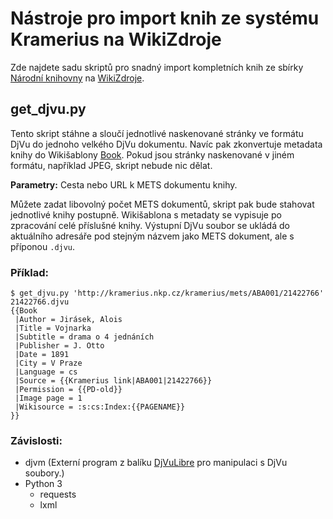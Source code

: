 # Nástroje pro import knih ze systému Kramerius na WikiZdroje

Zde najdete sadu skriptů pro snadný import kompletních knih ze sbírky [Národní knihovny](http://kramerius.nkp.cz) na [WikiZdroje](https://cs.wikisource.org).

## get\_djvu.py

Tento skript stáhne a sloučí jednotlivé naskenované stránky ve formátu DjVu do jednoho velkého DjVu dokumentu. Navíc pak zkonvertuje metadata knihy do Wikišablony [Book](https://commons.wikimedia.org/wiki/Template:Book). Pokud jsou stránky naskenované v jiném formátu, například JPEG, skript nebude nic dělat.

**Parametry:** Cesta nebo URL k METS dokumentu knihy.

Můžete zadat libovolný počet METS dokumentů, skript pak bude stahovat jednotlivé knihy postupně. Wikišablona s metadaty se vypisuje po zpracování celé příslušné knihy. Výstupní DjVu soubor se ukládá do aktuálního adresáře pod stejným názvem jako METS dokument, ale s příponou `.djvu`.

### Příklad:

    $ get_djvu.py 'http://kramerius.nkp.cz/kramerius/mets/ABA001/21422766'
    21422766.djvu
    {{Book
     |Author = Jirásek, Alois
     |Title = Vojnarka
     |Subtitle = drama o 4 jednáních
     |Publisher = J. Otto
     |Date = 1891
     |City = V Praze
     |Language = cs
     |Source = {{Kramerius link|ABA001|21422766}}
     |Permission = {{PD-old}}
     |Image page = 1
     |Wikisource = :s:cs:Index:{{PAGENAME}}
    }}


### Závislosti:

- djvm (Externí program z balíku [DjVuLibre](http://djvu.sourceforge.net/) pro manipulaci s DjVu soubory.)
- Python 3
  - requests
  - lxml
